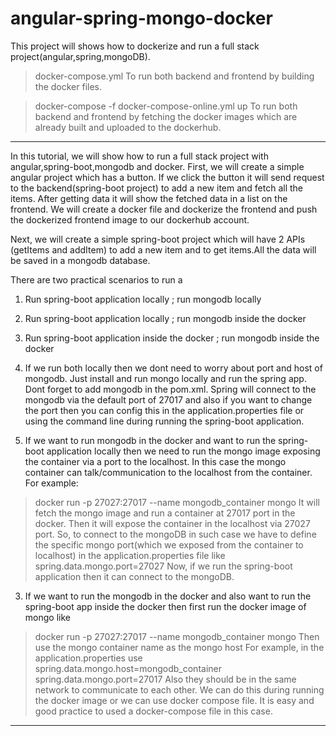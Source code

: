 # angular-spring-mongo-docker
This project will shows how to dockerize and run a full stack project(angular,spring,mongoDB).


>docker-compose.yml
To run both backend and frontend by building the docker files.
 
>docker-compose -f docker-compose-online.yml up 
To run both backend and frontend by fetching the docker images which are already built and uploaded to the dockerhub.

-------------------------------------------------------------------------
In this tutorial, we will show how to run a full stack project with angular,spring-boot,mongodb and docker.
First, we will create a simple angular project which has a button. If we click the button it will send request to the backend(spring-boot project) to add a new item and fetch all the items. After getting data it will show the fetched data in a list on the frontend.
We will create a docker file and dockerize the frontend and push the dockerized frontend image to our dockerhub account.

Next, we will create a simple spring-boot project which will have 2 APIs (getItems and addItem) to add a new item and to get items.All the data will be saved in a mongodb database.
 


There are two practical scenarios to run a
1. Run spring-boot application locally ; run mongodb locally
2. Run spring-boot application locally ; run mongodb inside the docker
3. Run spring-boot application inside the docker ; run mongodb inside the docker


1. If we run both locally then we dont need to worry about port and host of mongodb. Just install and run mongo locally and run the spring app. Dont forget to add mongodb in the pom.xml.
Spring will connect to the mongodb via the default port of 27017 and also if you want to change the port then you can config this in the application.properties file  or using the command line during running the spring-boot application.


2. If we want to run mongodb in the docker and want to run the spring-boot application locally then we need to run the mongo image exposing the container via a port to the localhost.
In this case the mongo container can talk/communication to the localhost from the container.
For example:
>docker run -p 27027:27017 --name mongodb_container mongo
It will fetch the mongo image and run a container at 27017 port in the docker. Then it will expose the container in the localhost via 27027 port.
So, to connect to the mongoDB in such case we have to define the specific mongo port(which we exposed from the container to localhost) in the application.properties file like
spring.data.mongo.port=27027
Now, if we run the spring-boot application then it can connect to the mongoDB.

3. If we want to run the mongodb in the docker and also want to run the spring-boot app inside the docker then first run the docker image of mongo like 
>docker run -p 27027:27017 --name mongodb_container mongo
Then use the mongo container name as the mongo host 
For example, in the application.properties use
spring.data.mongo.host=mongodb_container
spring.data.mongo.port=27017
Also they should be in the same network to communicate to each other. We can do this during running the docker image or we can use docker compose file.
It is easy and good practice to used a docker-compose file in this case.

-----------------------------------------------------------------------------
